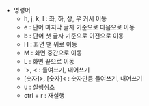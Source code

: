 - 명령어
	- h, j, k, l : 좌, 하, 상, 우 커서 이동
	- e : 단어 마지막 글자 기준으로 다음으로 이동
	- b : 단어 첫 글자 기준으로 이전으로 이동
	- H : 화면 맨 위로 이동
	- M : 화면 중간으로 이동
	- L : 화면 끝으로 이동
	- '>, < : 들여쓰기, 내어쓰기
	- [숫자]>, [숫자]< : 숫자만큼 들여쓰기, 내어쓰기
	- u : 실행취소
	- ctrl + r : 재실행